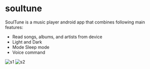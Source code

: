 # soultune
SoulTune is a music player android app that combines following main features:
* Read songs, albums, and artists from device
* Light and Dark
* Mode Sleep mode
* Voice command


![s1](https://user-images.githubusercontent.com/92615243/178015374-7797a334-42be-4f62-9243-a0772499b38b.png)
![s2](https://user-images.githubusercontent.com/92615243/178015398-10c781e9-7045-4c17-ba7e-5954e7387952.png)
